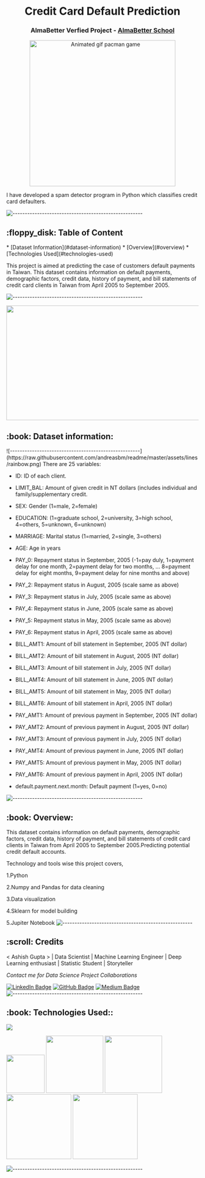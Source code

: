 <h1 align="center"> Credit Card Default Prediction </h1>
<h3 align="center"> AlmaBetter Verfied Project - <a href="https://www.almabetter.com/"> AlmaBetter School </a> </h5>

<p align="center"> 
<img src="gif/spam detector.gif" alt="Animated gif pacman game" height="382px">
</p>

<p>I have developed a spam detector program in Python which classifies credit card defaulters.</p>

![-----------------------------------------------------](https://raw.githubusercontent.com/andreasbm/readme/master/assets/lines/rainbow.png)

<h2> :floppy_disk: Table of Content</h2>
  * [Dataset Information](#dataset-information)
  * [Overview](#overview)
  * [Technologies Used](#technologies-used)

This project is aimed at predicting the case of customers default payments in Taiwan.
This dataset contains information on default payments, demographic factors, credit data, history of payment, and bill statements of credit card clients in Taiwan from April 2005 to September 2005.

![-----------------------------------------------------](https://raw.githubusercontent.com/andreasbm/readme/master/assets/lines/rainbow.png)

<img target="_blank" src="https://user-images.githubusercontent.com/32620288/141337653-a5d66ee6-da22-4f2d-adba-c14f2d343329.png" width=1000; height=300>

<h2> :book: Dataset information:</h2>
![-----------------------------------------------------](https://raw.githubusercontent.com/andreasbm/readme/master/assets/lines/rainbow.png)
There are 25 variables:

* ID: ID of each client.

* LIMIT_BAL: Amount of given credit in NT dollars (includes individual and family/supplementary credit.

* SEX: Gender (1=male, 2=female)

* EDUCATION: (1=graduate school, 2=university, 3=high school, 4=others, 5=unknown, 6=unknown)

* MARRIAGE: Marital status (1=married, 2=single, 3=others)

* AGE: Age in years

* PAY_0: Repayment status in September, 2005 (-1=pay duly, 1=payment delay for one month, 2=payment delay for two months, … 8=payment delay for eight months, 9=payment delay for nine months and above)

* PAY_2: Repayment status in August, 2005 (scale same as above)

* PAY_3: Repayment status in July, 2005 (scale same as above)

* PAY_4: Repayment status in June, 2005 (scale same as above)

* PAY_5: Repayment status in May, 2005 (scale same as above)

* PAY_6: Repayment status in April, 2005 (scale same as above)

* BILL_AMT1: Amount of bill statement in September, 2005 (NT dollar)

* BILL_AMT2: Amount of bill statement in August, 2005 (NT dollar)

* BILL_AMT3: Amount of bill statement in July, 2005 (NT dollar)

* BILL_AMT4: Amount of bill statement in June, 2005 (NT dollar)

* BILL_AMT5: Amount of bill statement in May, 2005 (NT dollar)

* BILL_AMT6: Amount of bill statement in April, 2005 (NT dollar)

* PAY_AMT1: Amount of previous payment in September, 2005 (NT dollar)

* PAY_AMT2: Amount of previous payment in August, 2005 (NT dollar)

* PAY_AMT3: Amount of previous payment in July, 2005 (NT dollar)

* PAY_AMT4: Amount of previous payment in June, 2005 (NT dollar)

* PAY_AMT5: Amount of previous payment in May, 2005 (NT dollar)

* PAY_AMT6: Amount of previous payment in April, 2005 (NT dollar)

* default.payment.next.month: Default payment (1=yes, 0=no)

![-----------------------------------------------------](https://raw.githubusercontent.com/andreasbm/readme/master/assets/lines/rainbow.png)

<h2> :book: Overview:</h2>

This dataset contains information on default payments, demographic factors, credit data, history of payment, and bill statements of credit card clients in Taiwan from April 2005 to September 2005.Predicting potential credit default accounts.

Technology and tools wise this project covers,

1.Python

2.Numpy and Pandas for data cleaning

3.Data visualization

4.Sklearn for model building

5.Jupiter Notebook
![-----------------------------------------------------](https://raw.githubusercontent.com/andreasbm/readme/master/assets/lines/rainbow.png)

<!-- CREDITS -->
<h2 id="credits"> :scroll: Credits</h2>

< Ashish Gupta > | Data Scientist | Machine Learning Engineer | Deep Learning enthusiast | Statistic Student | Storyteller

<p> <i> Contact me for Data Science Project Collaborations</i></p>

[![LinkedIn Badge](https://img.shields.io/badge/LinkedIn-ashishgupta45?style=for-the-badge&logo=linkedin&logoColor=white)](https://www.linkedin.com/in/ashishgupta45)
[![GitHub Badge](https://img.shields.io/badge/GitHub-Ashishgupta45?style=for-the-badge&logo=github&logoColor=white)](https://github.com/Ashishgupta45)
[![Medium Badge](https://img.shields.io/badge/Medium-1DA1F2?style=for-the-badge&logo=medium&logoColor=white)](https://medium.com/almabetter)
![-----------------------------------------------------](https://raw.githubusercontent.com/andreasbm/readme/master/assets/lines/rainbow.png)

<h2> :book: Technologies Used::</h2>

![](https://forthebadge.com/images/badges/made-with-python.svg)

[<img target="_blank" src="https://user-images.githubusercontent.com/32620288/139657460-40ef4562-76bd-43f5-bbca-47b6bd29863e.png" width=100>](https://numpy.org)    [<img target="_blank" src="https://upload.wikimedia.org/wikipedia/commons/thumb/e/ed/Pandas_logo.svg/450px-Pandas_logo.svg.png" width=150>](https://pandas.pydata.org)  [<img target="_blank" src="https://seaborn.pydata.org/_static/logo-wide-lightbg.svg" width=150>](https://seaborn.pydata.org) [<img target="_blank" src="https://matplotlib.org/_static/logo2_compressed.svg" width=170>](https://matplotlib.org)   [<img target="_blank" src="https://user-images.githubusercontent.com/32620288/137518674-f36c5ad3-3d64-4c7a-a07c-53f247750394.png" width=170>](https://colab.research.google.com/)

![-----------------------------------------------------](https://raw.githubusercontent.com/andreasbm/readme/master/assets/lines/rainbow.png)
